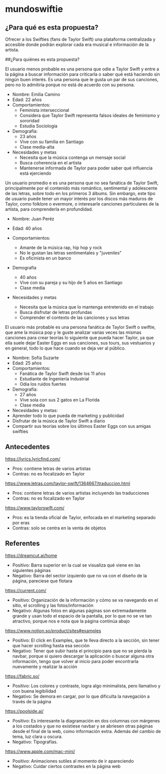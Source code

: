 # mundoswiftie

## ¿Para qué es esta propuesta? 

Ofrecer a los Swifties (fans de Taylor Swift) una plataforma centralizada y accesible donde podrán explorar cada era musical e información de la artista.

##¿Para quiénes es esta propuesta? 

El usuario menos probable es una persona que odie a Taylor Swift y entre a la página a buscar información para criticarla o saber qué está haciendo sin ningún buen interés. Es una persona que le gusta un par de sus canciones, pero no lo admitiría porque no está de acuerdo con su persona.

* Nombre: Emilia Camino
* Edad: 22 años
* Comportamientos:
  * Feminista interseccional
  * Considera que Taylor Swift representa falsos ideales de feminismo y sororidad
  * Estudia Sociología
* Demografía:
  * 23 años
  * Vive con su familia en Santiago
  * Clase media-alta
* Necesidades y metas
  * ⁠Necesita que la música contenga un mensaje social
  * ⁠Busca coherencia en el artista
  * Mantenerse informada de Taylor para poder saber qué influencia está ejerciendo

Un usuario promedio e es una persona que no sea fanática de Taylor Swift, principalmente por el contenido más romántico, sentimental y adolescente de las letras, sobre todo en los primeros 3 álbums. Sin embargo, este tipo de usuario puede tener un mayor interés por los discos más maduros de Taylor, como folklore o evermore, o interesarle canciones particulares de la artista, para comprenderla en profundidad.

* Nombre: Juan Peréz
* Edad: 40 años
* Comportamientos:
  * ⁠Amante de la música rap, hip hop y rock
  * ⁠No le gustan las letras sentimentales y "juveniles"
  * ⁠Es oficinista en un banco
* Demografía
  * 40 años
  * Vive con su pareja y su hijo de 5 años en Santiago
  * ⁠Clase media

* Necesidades y metas
  * ⁠Necesita que la música que lo mantenga entretenido en el trabajo
  * ⁠Busca disfrutar de letras profundas
  * Comprender el contexto de las canciones y sus letras

El usuario más probable es una persona fanática de Taylor Swift o swiftie, que ame la música pop y le guste analizar varias veces las mismas canciones para crear teorías lo siguiente que pueda hacer Taylor, ya que ella suele dejar Easter Eggs en sus canciones, sus tours, sus vestuarios y en general, todo lo que hace cuando se deja ver al público.

* Nombre: Sofía Suzarte
* Edad: 25 años
* Comportamientos:
  * ⁠Fanática de Taylor Swift desde los 11 años
  * ⁠Estudiante de Ingeniería Industrial
  * ⁠Odia los ruidos fuertes
* Demografía:
  * ⁠27 años
  * ⁠Vive sola con sus 2 gatos en La Florida
  * Clase media
* Necesidades y metas:
 * ⁠Aprender todo lo que pueda de marketing y publicidad
 * Disfrutar de la música de Taylor Swift a diario
 * ⁠Compartir sus teorías sobre los últimos Easter Eggs con sus amigas swifties

## Antecedentes

<https://lyrics.lyricfind.com/>
 * ⁠Pros: contiene letras de varios artistas
 * Contras: no es focalizado en Taylor

<https://www.letras.com/taylor-swift/1364667/traduccion.html>
 * ⁠Pros: contiene letras de varios artistas incluyendo las traducciones
 * Contras: no es focalizado en Taylor


<https://www.taylorswift.com/>
 * ⁠Pros: es la tienda oficial de Taylor, enfocada en el marketing separado por eras
 * ⁠Contras: solo se centra en la venta de objetos

## Referentes

<https://dreamcut.ai/home>
* Positivo: Barra superior en la cual se visualiza qué viene en las siguientes páginas
* Negativo: Barra del sector izquierdo que no va con el diseño de la página, pareciese que flotara

<https://current.com/>
* Positivo: Organización de la información y cómo se va navegando en el sitio, el scrolling y las fotos/información
* Negativo: Algunas fotos en algunas páginas son extremadamente grande y usan todo el espacio de la pantalla, por lo que no se ve tan atractivo, porque nos e nota que la página continúa abajo

<https://www.notion.so/product/sites#examples>
* Positivo: El click en Examples, que te lleva directo a la sección, sin tener que hacer scrolling hasta esa sección
* Negativo: Tener que subir hasta el principio para que no se pierda la navbar, porque si quiero descargar la aplicación o buscar alguna otra información, tengo que volver al inicio para poder encontrarla nuevamente y realizar la acción

<https://fabric.so/>
* Positivo: Los colores y contraste, logra algo minimalista, pero llamativo y con buena legibilidad
* Negativo: Se demora en cargar, por lo que dificulta la navegación a través de la página

<https://poolside.ai/>
* Positivo: Es interesante la diagramación en dos columnas con márgenes a los costados y que no existiese navbar y se abriesen otras páginas desde el final de la web, como información extra. Además del cambio de tema, luz clara u oscura.
* Negativo: Tipografías.

<https://www.apple.com/mac-mini/>
* Positivo: Animaciones sutiles al momento de ir apareciendo
* Negativo: Cuidar ciertos contrastes en la página web
